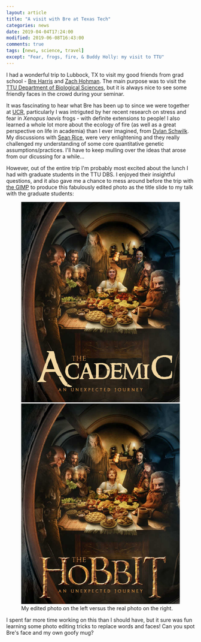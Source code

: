 ```yaml
---
layout: article
title: "A visit with Bre at Texas Tech"
categories: news
date: 2019-04-04T17:24:00
modified: 2019-06-08T16:43:00
comments: true
tags: [news, science, travel]
except: "Fear, frogs, fire, & Buddy Holly: my visit to TTU"
---
```


I had a wonderful trip to Lubbock, TX to visit my good friends from grad school - [Bre Harris](http://www.depts.ttu.edu/biology/people/faculty/harris/) and [Zach Hohman](https://www.depts.ttu.edu/psy/people/zhohman/). The main purpose was to visit the [TTU Department of Biological Sciences](https://www.depts.ttu.edu/biology/), but it is always nice to see some friendly faces in the crowd during your seminar.

<!-- TODO insert seminar image here -->

It was fascinating to hear what Bre has been up to since we were together at [UCR](https://eeob.ucr.edu/), particularly I was intriguted by her recent research on stress and fear in *Xenopus laevis* frogs - with definite extensions to people! I also learned a whole lot more about the ecology of fire (as well as a great perspective on life in academia) than I ever imagined, from [Dylan Schwilk](http://schwilk.org/). My discussions with [Sean Rice](https://www.depts.ttu.edu/biology/people/Faculty/Rice/home/), were very enlightening and they really challenged my understanding of some core quantitative genetic assumptions/practices. I'll have to keep mulling over the ideas that arose from our dicussing for a while...

However, out of the entire trip I'm probably most excited about the lunch I had with graduate students in the TTU DBS. I enjoyed their insightful questions, and it also gave me a chance to mess around before the trip with [the GIMP](https://www.gimp.org/) to produce this fabulously edited photo as the title slide to my talk with the graduate students:

<figure class="third">
	<a href="/images/TheAcademic_AnUnexpectedJourney_WolakPoster.jpg"><img src="/images/TheAcademic_AnUnexpectedJourney_WolakPoster.jpg"></a>
	<a href="/images/TheHobbitPoster.jpg"><img src="/images/TheHobbitPoster.jpg"></a>
	<figcaption>My edited photo on the left versus the real photo on the right.</figcaption>
</figure>

I spent far more time working on this than I should have, but it sure was fun learning some photo editing tricks to replace words and faces! Can you spot Bre's face and my own goofy mug?



